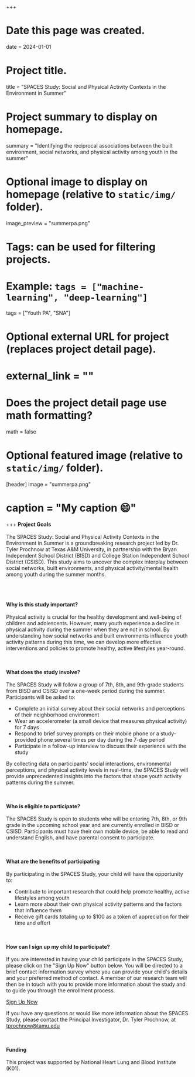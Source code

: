+++
# Date this page was created.
date = 2024-01-01

# Project title.
title = "SPACES Study: Social and Physical Activity Contexts in the Environment in Summer"

# Project summary to display on homepage.
summary = "Identifying the reciprocal associations between the built environment, social networks, and physical activity among youth in the summer"

# Optional image to display on homepage (relative to `static/img/` folder).
 image_preview = "summerpa.png"

# Tags: can be used for filtering projects.
# Example: `tags = ["machine-learning", "deep-learning"]`
 tags = ["Youth PA", "SNA"]

# Optional external URL for project (replaces project detail page).
# external_link = ""

# Does the project detail page use math formatting?
math = false

# Optional featured image (relative to `static/img/` folder).
[header]
 image = "summerpa.png"
# caption = "My caption :smile:"

+++
**Project Goals** <br /><br />
	The SPACES Study: Social and Physical Activity Contexts in the Environment in Summer is a groundbreaking research project led by Dr. Tyler Prochnow at Texas A&M University, in partnership with the Bryan Independent School District (BISD) and College Station Independent School District (CSISD). This study aims to uncover the complex interplay between social networks, built environments, and physical activity/mental health among youth during the summer months. 
<br /><br />

<br /><br />
**Why is this study important?** <br /><br />
Physical activity is crucial for the healthy development and well-being of children and adolescents. However, many youth experience a decline in physical activity during the summer when they are not in school. By understanding how social networks and built environments influence youth activity patterns during this time, we can develop more effective interventions and policies to promote healthy, active lifestyles year-round.

<br /><br />
**What does the study involve?** <br /><br />
The SPACES Study will follow a group of 7th, 8th, and 9th-grade students from BISD and CSISD over a one-week period during the summer. Participants will be asked to:

- Complete an initial survey about their social networks and perceptions of their neighborhood environment
- Wear an accelerometer (a small device that measures physical activity) for 7 days
- Respond to brief survey prompts on their mobile phone or a study-provided phone several times per day during the 7-day period
- Participate in a follow-up interview to discuss their experience with the study

By collecting data on participants' social interactions, environmental perceptions, and physical activity levels in real-time, the SPACES Study will provide unprecedented insights into the factors that shape youth activity patterns during the summer.

<br /><br />
**Who is eligible to participate?** <br /><br />
The SPACES Study is open to students who will be entering 7th, 8th, or 9th grade in the upcoming school year and are currently enrolled in BISD or CSISD. Participants must have their own mobile device, be able to read and understand English, and have parental consent to participate.

<br /><br />
**What are the benefits of participating** <br /><br />
By participating in the SPACES Study, your child will have the opportunity to:

- Contribute to important research that could help promote healthy, active lifestyles among youth
- Learn more about their own physical activity patterns and the factors that influence them
- Receive gift cards totaling up to $100 as a token of appreciation for their time and effort


<br /><br />
**How can I sign up my child to participate?** <br /><br />
If you are interested in having your child participate in the SPACES Study, please click on the "Sign Up Now" button below. You will be directed to a brief contact information survey where you can provide your child's details and your preferred method of contact. A member of our research team will then be in touch with you to provide more information about the study and to guide you through the enrollment process.

[Sign Up Now](https://tamu.qualtrics.com/jfe/form/SV_57ty7pEpSvyKVUO)

If you have any questions or would like more information about the SPACES Study, please contact the Principal Investigator, Dr. Tyler Prochnow, at tprochnow@tamu.edu

<br /><br />
**Funding** <br /><br />
This project was supported by National Heart Lung and Blood Institute (K01).
<br /><br />
  
